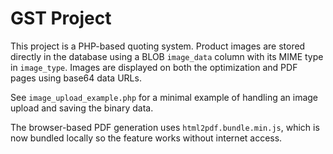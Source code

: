 # GST Project

This project is a PHP-based quoting system. Product images are stored directly in the database using a BLOB `image_data` column with its MIME type in `image_type`. Images are displayed on both the optimization and PDF pages using base64 data URLs.

See `image_upload_example.php` for a minimal example of handling an image upload and saving the binary data.

The browser-based PDF generation uses `html2pdf.bundle.min.js`, which is now bundled locally so the feature works without internet access.
